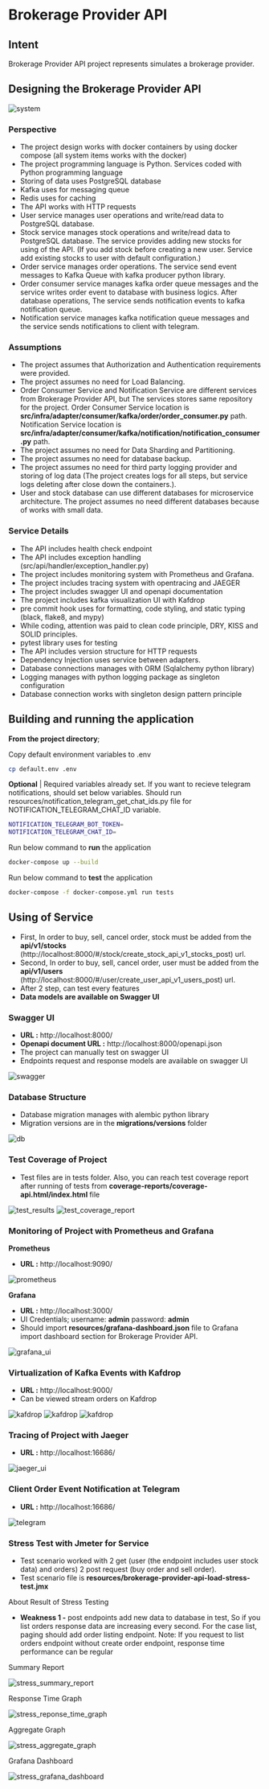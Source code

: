 # Brokerage Provider API

## Intent
Brokerage Provider API project represents simulates a brokerage provider.

## Designing the Brokerage Provider API

![system](resources/documentation/system_design.png)

### Perspective

- The project design works with docker containers by using docker compose (all system items works with the docker)
- The project programming language is Python. Services coded with Python programming language
- Storing of data uses PostgreSQL database
- Kafka uses for messaging queue 
- Redis uses for caching
- The API works with HTTP requests
- User service manages user operations and write/read data to PostgreSQL database. 
- Stock service manages stock operations and write/read data to PostgreSQL database. The service provides adding new stocks for using of the API. 
(If you add stock before creating a new user. Service add existing stocks to user with default configuration.)
- Order service manages order operations. The service send event messages to Kafka Queue with kafka producer python library.
- Order consumer service manages kafka order queue messages and the service writes order event to database with business logics. 
After database operations, The service sends notification events to kafka notification queue.
- Notification service manages kafka notification queue messages and the service sends notifications to client with telegram.

### Assumptions
- The project assumes that Authorization and Authentication requirements were provided.
- The project assumes no need for Load Balancing.
- Order Consumer Service and Notification Service are different services from Brokerage Provider API, 
but The services stores same repository for the project. 
Order Consumer Service location is **src/infra/adapter/consumer/kafka/order/order_consumer.py** path. 
Notification Service location is **src/infra/adapter/consumer/kafka/notification/notification_consumer.py** path.
- The project assumes no need for Data Sharding and Partitioning.
- The project assumes no need for database backup.
- The project assumes no need for third party logging provider and storing of log data
(The project creates logs for all steps, but service logs deleting after close down the containers.).
- User and stock database can use different databases for microservice architecture. The project assumes no need different databases because of works with small data.

### Service Details
- The API includes health check endpoint
- The API includes exception handling (src/api/handler/exception_handler.py)
- The project includes monitoring system with Prometheus and Grafana.
- The project includes tracing system with opentracing and JAEGER
- The project includes swagger UI and openapi documentation
- The project includes kafka visualization UI with Kafdrop
- pre commit hook uses for formatting, code styling, and static typing (black, flake8, and mypy)
- While coding, attention was paid to clean code principle, DRY, KISS and SOLID principles.
- pytest library uses for testing
- The API includes version structure for HTTP requests
- Dependency Injection uses service between adapters.
- Database connections manages with ORM (Sqlalchemy python library)
- Logging manages with python logging package as singleton configuration
- Database connection works with singleton design pattern principle


## Building and running the application
**From the project directory**;

Copy default environment variables to .env
```bash
cp default.env .env
```

**Optional** | Required variables already set. If you want to recieve telegram notifications, should set below variables. 
Should run resources/notification_telegram_get_chat_ids.py file for NOTIFICATION_TELEGRAM_CHAT_ID variable. 
```bash
NOTIFICATION_TELEGRAM_BOT_TOKEN=
NOTIFICATION_TELEGRAM_CHAT_ID=
```

Run below command to **run** the application
```bash
docker-compose up --build
```

Run below command to **test** the application
````bash
docker-compose -f docker-compose.yml run tests
````

## Using of Service
- First, In order to buy, sell, cancel order, stock must be added from the **api/v1/stocks** (http://localhost:8000/#/stock/create_stock_api_v1_stocks_post) url.
- Second, In order to buy, sell, cancel order, user must be added from the **api/v1/users** (http://localhost:8000/#/user/create_user_api_v1_users_post) url.
- After 2 step, can test every features
- **Data models are available on Swagger UI**


### Swagger UI 
- **URL :** http://localhost:8000/
- **Openapi document URL :** http://localhost:8000/openapi.json
- The project can manually test on swagger UI
- Endpoints request and response models are available on swagger UI

![swagger](resources/documentation/swagger.png)


### Database Structure
- Database migration manages with alembic python library
- Migration versions are in the **migrations/versions** folder

![db](resources/documentation/db.png)


### Test Coverage of Project
- Test files are in tests folder. Also, you can reach test coverage report  after running of tests from **coverage-reports/coverage-api.html/index.html** file

![test_results](resources/documentation/test_results.png)
![test_coverage_report](resources/documentation/test_coverage_report.png)


### Monitoring of Project with Prometheus and Grafana
**Prometheus**
- **URL :** http://localhost:9090/

![prometheus](resources/documentation/prometheus.png)

**Grafana**
- **URL :** http://localhost:3000/
- UI Credentials;  username: **admin** password: **admin**
- Should import **resources/grafana-dashboard.json** file to Grafana import dashboard section for Brokerage Provider API.

![grafana_ui](resources/documentation/grafana_ui.png)

### Virtualization of Kafka Events with Kafdrop
- **URL :** http://localhost:9000/
- Can be viewed stream orders on Kafdrop

![kafdrop](resources/documentation/kafdrop.png)
![kafdrop](resources/documentation/kafdrop_orders.png)
![kafdrop](resources/documentation/kafdrop_notifications.png)


### Tracing of Project with Jaeger
- **URL :** http://localhost:16686/

![jaeger_ui](resources/documentation/jaeger_ui.png)


### Client Order Event Notification at Telegram
- **URL :** http://localhost:16686/

![telegram](resources/documentation/telegram.png)

### Stress Test with Jmeter for Service
- Test scenario worked with 2 get (user (the endpoint includes user stock data) and orders) 2 post request (buy order and  sell order). 
- Test scenario file is **resources/brokerage-provider-api-load-stress-test.jmx**

About Result of Stress Testing
- **Weakness 1 -** post endpoints add new data to database in test, So if you list orders response data are increasing every second. For the case list, paging should add order listing endpoint. 
Note: If you request to list orders endpoint without create order endpoint, response time performance can be regular

Summary Report

![stress_summary_report](resources/documentation/stress_summary_report.png)

Response Time Graph

![stress_reponse_time_graph](resources/documentation/stress_reponse_time_graph.png)

Aggregate Graph

![stress_aggregate_graph](resources/documentation/stress_aggregate_graph.png)

Grafana Dashboard 

![stress_grafana_dashboard](resources/documentation/stress_grafana_dashboard.png)


